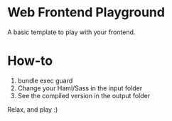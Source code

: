 # Web Frontend Playground

A basic template to play with your frontend.

# How-to

1. bundle exec guard
2. Change your Haml/Sass in the input folder
3. See the compiled version in the output folder

Relax, and play :)

